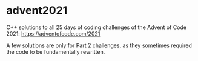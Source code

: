 # advent2021

C++ solutions to all 25 days of coding challenges of the Advent of Code 2021: https://adventofcode.com/2021

A few solutions are only for Part 2 challenges, as they sometimes required the code to be fundamentally rewritten.
